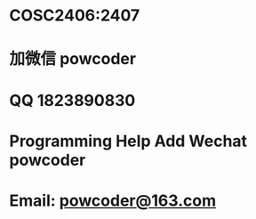 # COSC2406:2407
# 加微信 powcoder

# QQ 1823890830

# Programming Help Add Wechat powcoder

# Email: powcoder@163.com

